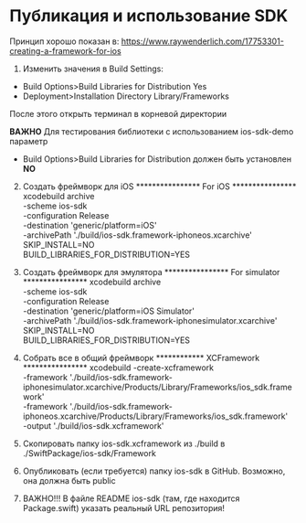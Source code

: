 #  Публикация и использование SDK

Принцип хорошо показан в:
https://www.raywenderlich.com/17753301-creating-a-framework-for-ios

1. Изменить значения в Build Settings:
 - Build Options>Build Libraries for Distribution      Yes
 - Deployment>Installation Directory                   Library/Frameworks

После этого открыть терминал в корневой директории

**ВАЖНО**
Для тестирования библиотеки с использованием  ios-sdk-demo параметр
 - Build Options>Build Libraries for Distribution
 должен быть установлен     **NO**

2. Создать фреймворк для iOS 
**************** For iOS ****************
xcodebuild archive \
-scheme ios-sdk \
-configuration Release \
-destination 'generic/platform=iOS' \
-archivePath './build/ios-sdk.framework-iphoneos.xcarchive' \
SKIP_INSTALL=NO \
BUILD_LIBRARIES_FOR_DISTRIBUTION=YES

3. Создать фреймворк для эмулятора
**************** For simulator ****************
xcodebuild archive \
-scheme ios-sdk \
-configuration Release \
-destination 'generic/platform=iOS Simulator' \
-archivePath './build/ios-sdk.framework-iphonesimulator.xcarchive' \
SKIP_INSTALL=NO \
BUILD_LIBRARIES_FOR_DISTRIBUTION=YES

4. Собрать все в общий фреймворк
************ XCFramework ****************
xcodebuild -create-xcframework \
-framework './build/ios-sdk.framework-iphonesimulator.xcarchive/Products/Library/Frameworks/ios_sdk.framework' \
-framework './build/ios-sdk.framework-iphoneos.xcarchive/Products/Library/Frameworks/ios_sdk.framework' \
-output './build/ios-sdk.xcframework'

5. Скопировать папку ios-sdk.xcframework из ./build в ./SwiftPackage/ios-sdk/Framework

6. Опубликовать (если требуется) папку ios-sdk в GitHub. Возможно, она должна быть public

7. ВАЖНО!!!
В файле README ios-sdk (там, где находится Package.swift) указать реальный URL репозитория!
